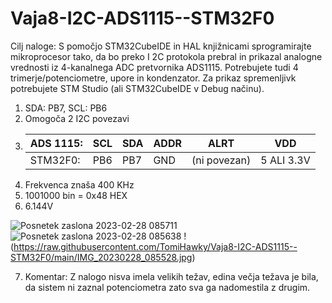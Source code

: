 # Vaja8-I2C-ADS1115--STM32F0

Cilj naloge: S pomočjo STM32CubeIDE in HAL knjižnicami sprogramirajte mikroprocesor tako, da bo preko I
2C protokola prebral in prikazal analogne vrednosti iz 4-kanalnega ADC pretvornika ADS1115. Potrebujete 
tudi 4 trimerje/potenciometre, upore in kondenzator. Za prikaz spremenljivk potrebujete STM Studio (ali 
STM32CubeIDE v Debug načinu).

 1. SDA: PB7, SCL: PB6
 2. Omogoča 2 I2C povezavi
 3. | ADS 1115: | SCL | SDA | ADDR | ALRT         | VDD        |
    |-----------|-----|-----|------|--------------|------------|
    | STM32F0:  | PB6 | PB7 | GND  | (ni povezan) | 5 ALI 3.3V |
 4. Frekvenca znaša 400 KHz
 5. 1001000 bin = 0x48 HEX
 6. 6.144V
 
 
![Posnetek zaslona 2023-02-28 085711](https://user-images.githubusercontent.com/97598187/221790786-ab354530-127f-41f4-9d30-072b6241709a.png)
![Posnetek zaslona 2023-02-28 085638](https://user-images.githubusercontent.com/97598187/221790788-aab8f536-210d-4de6-b7ff-39fc147b6fae.png)
!(https://raw.githubusercontent.com/TomiHawky/Vaja8-I2C-ADS1115--STM32F0/main/IMG_20230228_085528.jpg)


7. Komentar: Z nalogo nisva imela velikih težav, edina večja težava je bila, da sistem ni zaznal potenciometra zato sva ga nadomestila z drugim.
